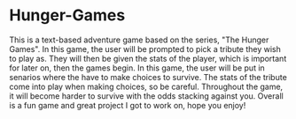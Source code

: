 # Hunger-Games

This is a text-based adventure game based on the series, "The Hunger Games". In this game, the user will be prompted to pick a tribute they wish to play as. They will then be given the stats of the player, which is important for later on, then the games begin. In this game, the user will be put in senarios where the have to make choices to survive. The stats of the tribute come into play when making choices, so be careful. Throughout the game, it will become harder to survive with the odds stacking against you. Overall is a fun game and great project I got to work on, hope you enjoy!
